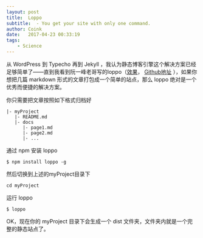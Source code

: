 ```yaml
---
layout: post
title:  Loppo
subtitle:  - You get your site with only one command.
author: Coink
date:   2017-04-23 00:33:19
tags:
    - Science
---
```


从 WordPress 到 Typecho 再到 Jekyll ，我认为静态博客引擎这个解决方案已经足够简单了——直到我看到阮一峰老哥写的loppo（[效果](https://ruanyf.github.io/survivor/)， [Github地址](https://github.com/ruanyf/loppo) ），如果你想把几篇 markdown 形式的文章打包成一个简单的站点，那么 loppo 绝对是一个优秀而便捷的解决方案。

你只需要把文章按照如下格式归档好

```
|- myProject
   |- README.md
   |- docs
      |- page1.md
      |- page2.md
      |- ...
```

通过 npm 安装 loppo

```
$ npm install loppo -g
```

然后切换到上述的myProject目录下

```
cd myProject
```

运行 loppo

```
$ loppo
```

OK，现在你的 myProject 目录下会生成一个 dist 文件夹，文件夹内就是一个完整的静态站点了。